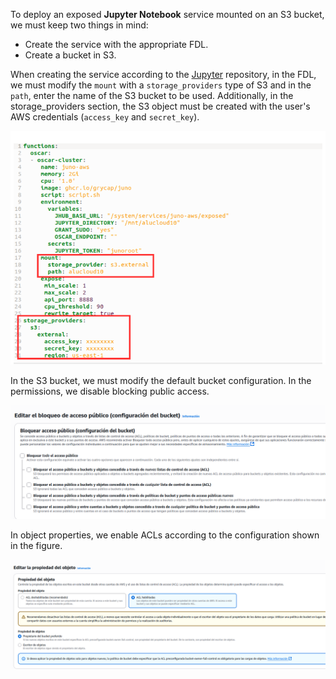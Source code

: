To deploy an exposed **Jupyter Notebook** service mounted on an S3 bucket, we must keep two things in mind:

- Create the service with the appropriate FDL.
- Create a bucket in S3.

When creating the service according to the [Jupyter](https://github.com/grycap/oscar-juno) repository, in the FDL, we must modify the `mount` with a `storage_providers` type of S3 and in the `path`, enter the name of the S3 bucket to be used. Additionally, in the storage_providers section, the S3 object must be created with the user's AWS credentials (`access_key` and `secret_key`).

![fdl-s3.png](images/fdl-s3.png)

In the S3 bucket, we must modify the default bucket configuration. In the permissions, we disable blocking public access.

![public-access.png](images/public-access.png)

In object properties, we enable ACLs according to the configuration shown in the figure.

![acl.png](images/acl.png)

